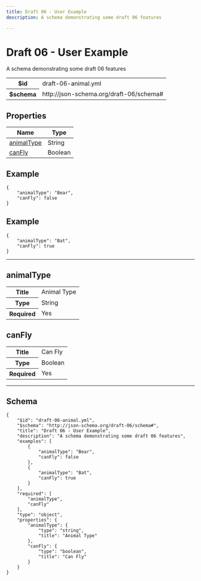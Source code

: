 ```yaml
---
title: Draft 06 - User Example
description: A schema demonstrating some draft 06 features

---
```



# Draft 06 - User Example

<p>A schema demonstrating some draft 06 features</p>

<table>
<tbody>
<tr><th>$id</th><td>draft-06-animal.yml</td></tr>
<tr><th>$schema</th><td>http://json-schema.org/draft-06/schema#</td></tr>
</tbody>
</table>

## Properties

<table class="jssd-properties-table"><thead><tr><th colspan="2">Name</th><th>Type</th></tr></thead><tbody><tr><td colspan="2"><a href="#animaltype">animalType</a></td><td>String</td></tr><tr><td colspan="2"><a href="#canfly">canFly</a></td><td>Boolean</td></tr></tbody></table>


## Example


```
{
    "animalType": "Bear",
    "canFly": false
}
```
## Example


```
{
    "animalType": "Bat",
    "canFly": true
}
```

<hr />


## animalType


<table class="jssd-property-table">
  <tbody>
    <tr>
      <th>Title</th>
      <td colspan="2">Animal Type</td>
    </tr>
    <tr><th>Type</th><td colspan="2">String</td></tr>
    <tr>
      <th>Required</th>
      <td colspan="2">Yes</td>
    </tr>
    
  </tbody>
</table>




## canFly


<table class="jssd-property-table">
  <tbody>
    <tr>
      <th>Title</th>
      <td colspan="2">Can Fly</td>
    </tr>
    <tr><th>Type</th><td colspan="2">Boolean</td></tr>
    <tr>
      <th>Required</th>
      <td colspan="2">Yes</td>
    </tr>
    
  </tbody>
</table>









<hr />

## Schema
```
{
    "$id": "draft-06-animal.yml",
    "$schema": "http://json-schema.org/draft-06/schema#",
    "title": "Draft 06 - User Example",
    "description": "A schema demonstrating some draft 06 features",
    "examples": [
        {
            "animalType": "Bear",
            "canFly": false
        },
        {
            "animalType": "Bat",
            "canFly": true
        }
    ],
    "required": [
        "animalType",
        "canFly"
    ],
    "type": "object",
    "properties": {
        "animalType": {
            "type": "string",
            "title": "Animal Type"
        },
        "canFly": {
            "type": "boolean",
            "title": "Can Fly"
        }
    }
}
```



